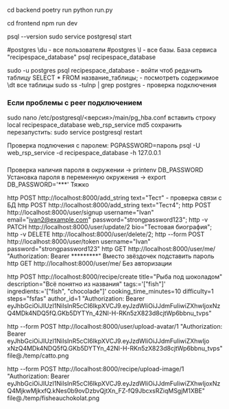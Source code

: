 cd backend
poetry run python run.py












cd frontend
npm run dev




psql --version
sudo service postgresql start

#postgres \du - все пользователи
#postgres \l - все базы. База сервиса "recipespace_database"
psql recipespace_database

sudo -u postgres psql recipespace_database - войти чтоб редачить таблицу
SELECT * FROM название_таблицы; - посмотреть содержимое
\dt все таблицы
sudo ss -tulnp | grep postgres - проверка подключения

### Если проблемы с peer подключением
sudo nano /etc/postgresql/<версия>/main/pg_hba.conf
вставить строку
local   recipespace_database    web_rsp_service                md5
сохранить
перезапустить: sudo service postgresql restart

Проверка подлючения с паролем:
PGPASSWORD=пароль psql -U web_rsp_service -d recipespace_database -h 127.0.0.1
###
Проверка наличия пароля в окружении -> printenv DB_PASSWORD 
Установка пароля в переменную окружения -> export DB_PASSWORD='***'
Тяжко

http POST http://localhost:8000/add_string text="Тест" - проверка связи с БД
http POST http://localhost:8000/add_string text="Тест4";
http POST http://localhost:8000/user/signup username="Ivan" email="ivan2@example.com" password="strongpassword123";
http -v PATCH http://localhost:8000/user/update/2 bio="Тестовая биография";
http -v DELETE http://localhost:8000/user/delete/2;
http --form POST http://localhost:8000/user/token username="Ivan" password="strongpassword123"
http GET http://localhost:8000/user/me/ "Authorization: Bearer *********"  Вместо звёздочек подставить пароль
http GET http://localhost:8000/user/me/ Без авторизации

http POST http://localhost:8000/recipe/create title="Рыба под шоколадом" description="Всё понятно из названия" tags:='["fish"]' ingredients:='["fish", "chocolade"]' cooking_time_minutes=10 difficulty=1 steps="fsfas" author_id=1 "Authorization: Bearer eyJhbGciOiJIUzI1NiIsInR5cCI6IkpXVCJ9.eyJzdWIiOiJJdmFuIiwiZXhwIjoxNzQ4MDk4NDQ5fQ.GKb5DYTYn_42NI-H-RKn5zX823d8cjtWp6bbnu_tvps"

http --form POST http://localhost:8000/user/upload-avatar/1   "Authorization: Bearer eyJhbGciOiJIUzI1NiIsInR5cCI6IkpXVCJ9.eyJzdWIiOiJJdmFuIiwiZXhwIjo
xNzQ4MDk4NDQ5fQ.GKb5DYTYn_42NI-H-RKn5zX823d8cjtWp6bbnu_tvps"   file@./temp/catto.png

http --form POST http://localhost:8000/recipe/upload-image/1  "Authorization: Bearer eyJhbGciOiJIUzI1NiIsInR5cCI6IkpXVCJ9.eyJzdWIiOiJJdmFuIiwiZXhwIjoxNzQ4MjkwMjkxfQ.kNes0b9ovDzbvQjtXn_FZ-fQ9JbcxsRZiqMSgjM1XBE" file@./temp/fisheauchokolat.png